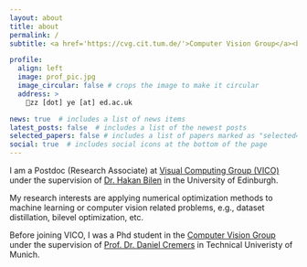 ```yaml
---
layout: about
title: about
permalink: /
subtitle: <a href='https://cvg.cit.tum.de/'>Computer Vision Group</a><br> <a href='https://www.tum.de/en/'>Technical University of Munich</a>

profile:
  align: left
  image: prof_pic.jpg
  image_circular: false # crops the image to make it circular
  address: >
    📧zz [dot] ye [at] ed.ac.uk

news: true  # includes a list of news items
latest_posts: false  # includes a list of the newest posts
selected_papers: false # includes a list of papers marked as "selected={true}"
social: true  # includes social icons at the bottom of the page
---
```

I am a Postdoc (Research Associate) at <a href='https://groups.inf.ed.ac.uk/vico/'>Visual Computing Group (VICO)</a> under the supervision of <a href='https://homepages.inf.ed.ac.uk/hbilen/'>Dr. Hakan Bilen</a> in the University of Edinburgh.

My research interests are applying numerical optimization methods to machine learning or computer vision related problems, e.g., dataset distillation, bilevel optimization, etc.

Before joining VICO, I was a Phd student in the <a href='https://cvg.cit.tum.de/'>Computer Vision Group</a> under the supervision of <a href='https://vision.in.tum.de/members/cremers'>Prof. Dr. Daniel Cremers</a> in Technical Univeristy of Munich.
